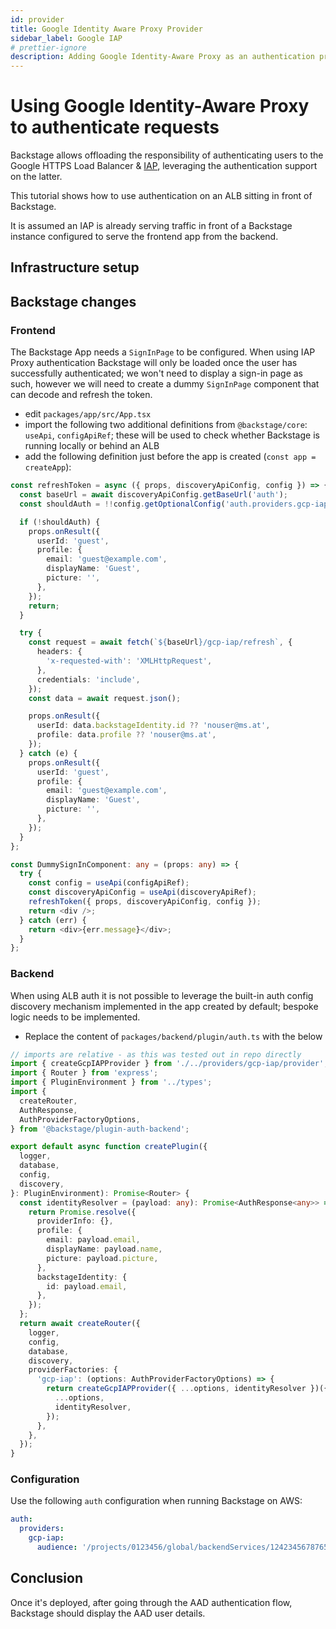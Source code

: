 ```yaml
---
id: provider
title: Google Identity Aware Proxy Provider
sidebar_label: Google IAP
# prettier-ignore
description: Adding Google Identity-Aware Proxy as an authentication provider in Backstage
---
```


# Using Google Identity-Aware Proxy to authenticate requests

Backstage allows offloading the responsibility of authenticating users to the
Google HTTPS Load Balancer & [IAP](https://cloud.google.com/iap), leveraging the
authentication support on the latter.

This tutorial shows how to use authentication on an ALB sitting in front of
Backstage.

It is assumed an IAP is already serving traffic in front of a Backstage instance
configured to serve the frontend app from the backend.

## Infrastructure setup

## Backstage changes

### Frontend

The Backstage App needs a `SignInPage` to be configured. When using IAP Proxy
authentication Backstage will only be loaded once the user has successfully
authenticated; we won't need to display a sign-in page as such, however we will
need to create a dummy `SignInPage` component that can decode and refresh the
token.

- edit `packages/app/src/App.tsx`
- import the following two additional definitions from `@backstage/core`:
  `useApi`, `configApiRef`; these will be used to check whether Backstage is
  running locally or behind an ALB
- add the following definition just before the app is created
  (`const app = createApp`):

```ts
const refreshToken = async ({ props, discoveryApiConfig, config }) => {
  const baseUrl = await discoveryApiConfig.getBaseUrl('auth');
  const shouldAuth = !!config.getOptionalConfig('auth.providers.gcp-iap');

  if (!shouldAuth) {
    props.onResult({
      userId: 'guest',
      profile: {
        email: 'guest@example.com',
        displayName: 'Guest',
        picture: '',
      },
    });
    return;
  }

  try {
    const request = await fetch(`${baseUrl}/gcp-iap/refresh`, {
      headers: {
        'x-requested-with': 'XMLHttpRequest',
      },
      credentials: 'include',
    });
    const data = await request.json();

    props.onResult({
      userId: data.backstageIdentity.id ?? 'nouser@ms.at',
      profile: data.profile ?? 'nouser@ms.at',
    });
  } catch (e) {
    props.onResult({
      userId: 'guest',
      profile: {
        email: 'guest@example.com',
        displayName: 'Guest',
        picture: '',
      },
    });
  }
};

const DummySignInComponent: any = (props: any) => {
  try {
    const config = useApi(configApiRef);
    const discoveryApiConfig = useApi(discoveryApiRef);
    refreshToken({ props, discoveryApiConfig, config });
    return <div />;
  } catch (err) {
    return <div>{err.message}</div>;
  }
};
```

### Backend

When using ALB auth it is not possible to leverage the built-in auth config
discovery mechanism implemented in the app created by default; bespoke logic
needs to be implemented.

- Replace the content of `packages/backend/plugin/auth.ts` with the below

```ts
// imports are relative - as this was tested out in repo directly
import { createGcpIAPProvider } from './../providers/gcp-iap/provider';
import { Router } from 'express';
import { PluginEnvironment } from '../types';
import {
  createRouter,
  AuthResponse,
  AuthProviderFactoryOptions,
} from '@backstage/plugin-auth-backend';

export default async function createPlugin({
  logger,
  database,
  config,
  discovery,
}: PluginEnvironment): Promise<Router> {
  const identityResolver = (payload: any): Promise<AuthResponse<any>> => {
    return Promise.resolve({
      providerInfo: {},
      profile: {
        email: payload.email,
        displayName: payload.name,
        picture: payload.picture,
      },
      backstageIdentity: {
        id: payload.email,
      },
    });
  };
  return await createRouter({
    logger,
    config,
    database,
    discovery,
    providerFactories: {
      'gcp-iap': (options: AuthProviderFactoryOptions) => {
        return createGcpIAPProvider({ ...options, identityResolver })({
          ...options,
          identityResolver,
        });
      },
    },
  });
}
```

### Configuration

Use the following `auth` configuration when running Backstage on AWS:

```yaml
auth:
  providers:
    gcp-iap:
      audience: '/projects/0123456/global/backendServices/1242345678765434567'
```

## Conclusion

Once it's deployed, after going through the AAD authentication flow, Backstage
should display the AAD user details.
